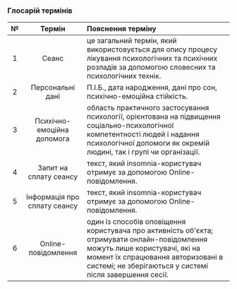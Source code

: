 ### Глосарій термінів
|№|Термін|Пояснення терміну|
|:-:|:-:|:-|
|1|Сеанс|це загальний термін, який використовується для опису процесу лікування психологічних та психічних розладів за допомогою словесних та психологічних технік.|
|2|Персональні дані| П.І.Б., дата народження, дані про сон, психічно-емоційна стійкість.|
|3|Психічно-емоційна допомога|область практичного застосування психології, орієнтована на підвищення соціально-психологічної компетентності людей і надання психологічної допомоги як окремій людині, так і групі чи організації.|
|4|Запит на сплату сеансу|текст, який insomnia-користувач отримує за допомогою Online-повідомлення.|
|5|Інформація про сплату сеансу|текст, який insomnia-користувач отримує за допомогою Online-повідомлення.|
|6|Online-повідомлення|один із способів оповіщення користувача про активність об'єкта; отримувати онлайн-повідомлення можуть лише користувачі, які на момент їх спрацювання авторизовані в системі; не зберігаються у системі після завершення сесії.|
